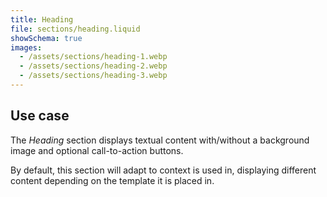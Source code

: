 ```yaml
---
title: Heading
file: sections/heading.liquid
showSchema: true
images:
  - /assets/sections/heading-1.webp
  - /assets/sections/heading-2.webp
  - /assets/sections/heading-3.webp
---
```


## Use case

The *Heading* section displays textual content with/without a background image and optional call-to-action buttons.

By default, this section will adapt to context is used in, displaying different content depending on the template it is placed in.
